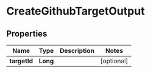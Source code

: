 

# CreateGithubTargetOutput


## Properties

| Name | Type | Description | Notes |
|------------ | ------------- | ------------- | -------------|
|**targetId** | **Long** |  |  [optional] |



